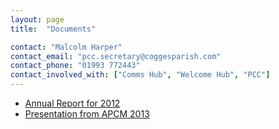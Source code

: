 ```yaml
---
layout: page
title:  "Documents"

contact: "Malcolm Harper"
contact_email: "pcc.secretary@coggesparish.com"
contact_phone: "01993 772443"
contact_involved_with: ["Comms Hub", "Welcome Hub", "PCC"]
---
```


* [Annual Report for 2012](./documents/annual-report-2012.pdf)
* [Presentation from APCM 2013](./documents/apcm-2013.pdf)